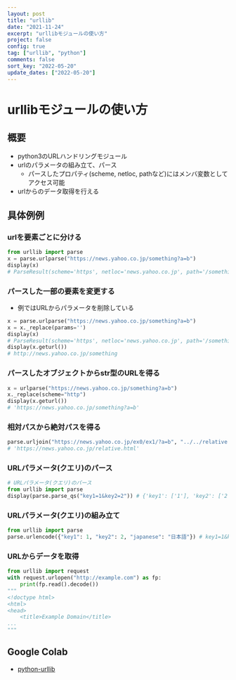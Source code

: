 ```yaml
---
layout: post
title: "urllib"
date: "2021-11-24"
excerpt: "urllibモジュールの使い方"
project: false
config: true
tag: ["urllib", "python"]
comments: false
sort_key: "2022-05-20"
update_dates: ["2022-05-20"]
---
```


# urllibモジュールの使い方

## 概要
 - python3のURLハンドリングモジュール
 - urlのパラメータの組み立て、パース
   - パースしたプロパティ(scheme, netloc, pathなど)にはメンバ変数としてアクセス可能
 - urlからのデータ取得を行える

## 具体例例

### urlを要素ごとに分ける

```python
from urllib import parse
x = parse.urlparse("https://news.yahoo.co.jp/something?a=b")
display(x)
# ParseResult(scheme='https', netloc='news.yahoo.co.jp', path='/something', params='', query='a=b', fragment='')
```

### パースした一部の要素を変更する
 - 例ではURLからパラメータを削除している

```python
x = parse.urlparse("https://news.yahoo.co.jp/something?a=b")
x = x._replace(params='')
display(x)
# ParseResult(scheme='https', netloc='news.yahoo.co.jp', path='/something', params='', query='a=b', fragment='')
display(x.geturl())
# http://news.yahoo.co.jp/something
```

### パースしたオブジェクトからstr型のURLを得る

```python
x = urlparse("https://news.yahoo.co.jp/something?a=b")
x._replace(scheme="http")
display(x.geturl())
# 'https://news.yahoo.co.jp/something?a=b'
```

### 相対パスから絶対パスを得る

```python
parse.urljoin("https://news.yahoo.co.jp/ex0/ex1/?a=b", "../../relative.html")
# 'https://news.yahoo.co.jp/relative.html'
```

### URLパラメータ(クエリ)のパース

```python
# URLパラメータ(クエリ)のパース
from urllib import parse
display(parse.parse_qs("key1=1&key2=2")) # {'key1': ['1'], 'key2': ['2']}
```

### URLパラメータ(クエリ)の組み立て

```python
from urllib import parse
parse.urlencode({"key1": 1, "key2": 2, "japanese": "日本語"}) # key1=1&key2=2&japanese=%E6%97%A5%E6%9C%AC%E8%AA%9E
```

### URLからデータを取得

```python
from urllib import request
with request.urlopen("http://example.com") as fp:
    print(fp.read().decode())
"""
<!doctype html>
<html>
<head>
    <title>Example Domain</title>
...
"""
```

## Google Colab
 - [python-urllib](https://colab.research.google.com/drive/1l4aUlJXthmDewMSVSRwFlnuW0_wJnsf_?usp=sharing)
